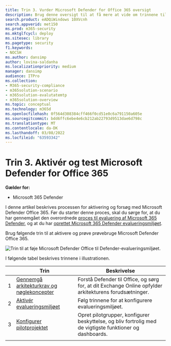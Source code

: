 ```yaml
---
title: Trin 3. Vurder Microsoft Defender for Office 365 oversigt
description: Brug denne oversigt til at få mere at vide om trinnene til konfiguration af et MDO-pilotprojekt, herunder krav, aktivering eller aktivering af eval og konfiguration af pilotprojektet.
search.product: eADQiWindows 10XVcnh
search.appverid: met150
ms.prod: m365-security
ms.mktglfcycl: deploy
ms.sitesec: library
ms.pagetype: security
f1.keywords:
- NOCSH
ms.author: dansimp
author: lovina-saldanha
ms.localizationpriority: medium
manager: dansimp
audience: ITPro
ms.collection:
- M365-security-compliance
- m365solution-scenario
- m365solution-evalutatemtp
- m365solution-overview
ms.topic: conceptual
ms.technology: m365d
ms.openlocfilehash: 0f564d308384cff466f0cd51e0c6a791150a605e
ms.sourcegitcommit: bdd6ffc6ebe4e6cb212ab22793d9513dae6d798c
ms.translationtype: MT
ms.contentlocale: da-DK
ms.lasthandoff: 03/08/2022
ms.locfileid: "63593342"
---
```

# <a name="step-3-enable-and-pilot-microsoft-defender-for-office-365"></a>Trin 3. Aktivér og test Microsoft Defender for Office 365

**Gælder for:**
- Microsoft 365 Defender

I denne artikel beskrives processen for aktivering og forsøg med Microsoft Defender Office 365. Før du starter denne proces, skal du sørge for, at du har gennemgået den overordnede [proces til evaluering af Microsoft 365 Defender](eval-overview.md), og at du har [oprettet Microsoft 365 Defender evalueringsmiljøet](eval-create-eval-environment.md). 
<br>

Brug følgende trin til at aktivere og prøve prøvebruge Microsoft Defender Office 365.

![Trin til at føje Microsoft Defender Office til Defender-evalueringsmiljøet.](../../media/defender/m365-defender-office-eval-steps.png)

I følgende tabel beskrives trinnene i illustrationen.

| |Trin  |Beskrivelse  |
|---------|---------|---------|
|1|[Gennemgå arkitekturkrav og nøglekoncepter](eval-defender-office-365-architecture.md)    | Forstå Defender til Office, og sørg for, at dit Exchange Online opfylder arkitekturens forudsætninger.       |
|2|[Aktivér evalueringsmiljøet](eval-defender-office-365-enable-eval.md)     |   Følg trinnene for at konfigurere evalueringsmiljøet.      |
|3|[Konfigurer pilotprojektet ](eval-defender-office-365-pilot.md)    |    Opret pilotgrupper, konfigurer beskyttelse, og bliv fortrolig med de vigtigste funktioner og dashboards.     |
||||

